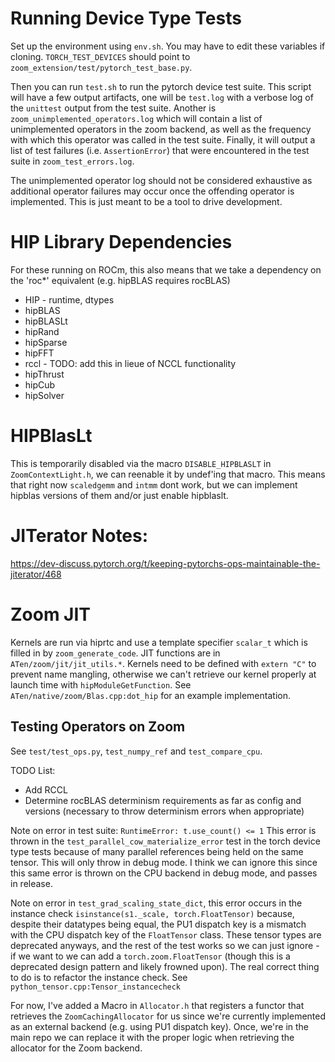 # Running Device Type Tests
Set up the environment using `env.sh`. You may have to edit these variables if cloning. `TORCH_TEST_DEVICES` should point to `zoom_extension/test/pytorch_test_base.py`.

Then you can run `test.sh` to run the pytorch device test suite. This script will have a few output artifacts, one will be `test.log` with a verbose log of the `unittest` output from the test suite. Another is `zoom_unimplemented_operators.log` which will contain a list of unimplemented operators in the zoom backend, as well as the frequency with which this operator was called in the test suite. Finally, it will output a list of test failures (i.e. `AssertionError`) that were encountered in the test suite in `zoom_test_errors.log`.

The unimplemented operator log should not be considered exhaustive as additional operator failures may occur once the offending operator is implemented. This is just meant to be a tool to drive development.

# HIP Library Dependencies
For these running on ROCm, this also means that we take a dependency on the 'roc*' equivalent (e.g. hipBLAS requires rocBLAS)

* HIP - runtime, dtypes
* hipBLAS
* hipBLASLt
* hipRand
* hipSparse
* hipFFT
* rccl - TODO: add this in lieue of NCCL functionality
* hipThrust
* hipCub
* hipSolver

# HIPBlasLt

This is temporarily disabled via the macro `DISABLE_HIPBLASLT` in `ZoomContextLight.h`, we can reenable it by undef'ing that macro. This means that right now `scaledgemm` and `intmm` dont work, but we can implement hipblas versions of them and/or just enable hipblaslt.

# JITerator Notes:
https://dev-discuss.pytorch.org/t/keeping-pytorchs-ops-maintainable-the-jiterator/468


# Zoom JIT
Kernels are run via hiprtc and use a template specifier `scalar_t` which is filled in by `zoom_generate_code`. JIT functions are in `ATen/zoom/jit/jit_utils.*`. Kernels need to be defined with `extern "C"` to prevent name mangling, otherwise we can't retrieve our kernel properly at launch time with `hipModuleGetFunction`. See `ATen/native/zoom/Blas.cpp:dot_hip` for an example implementation.

 ## Testing Operators on Zoom
 See `test/test_ops.py`, `test_numpy_ref` and `test_compare_cpu`.

TODO List:

- Add RCCL
- Determine rocBLAS determinism requirements as far as config and versions (necessary to throw determinism errors when appropriate)

Note on error in test suite: `RuntimeError: t.use_count() <= 1`
This error is thrown in the `test_parallel_cow_materialize_error` test in the torch device type tests because
of many parallel references being held on the same tensor. This will only throw in debug mode. I think we can ignore this since 
this same error is thrown on the CPU backend in debug mode, and passes in release.

Note on error in `test_grad_scaling_state_dict`, this error occurs in the instance check `isinstance(s1._scale, torch.FloatTensor)`
because, despite their datatypes being equal, the PU1 dispatch key is a mismatch with the CPU dispatch key of the `FloatTensor` class.
These tensor types are deprecated anyways, and the rest of the test works so we can just ignore - if we want to we can add a
`torch.zoom.FloatTensor` (though this is a deprecated design pattern and likely frowned upon). The real correct thing to do is to refactor the instance check. See `python_tensor.cpp:Tensor_instancecheck`

For now, I've added a Macro in `Allocator.h` that registers a functor that retrieves the `ZoomCachingAllocator` for us since we're currently implemented as an external backend (e.g. using PU1 dispatch key). Once, we're in the main repo we can replace it with the proper logic when retrieving the allocator for the Zoom backend.